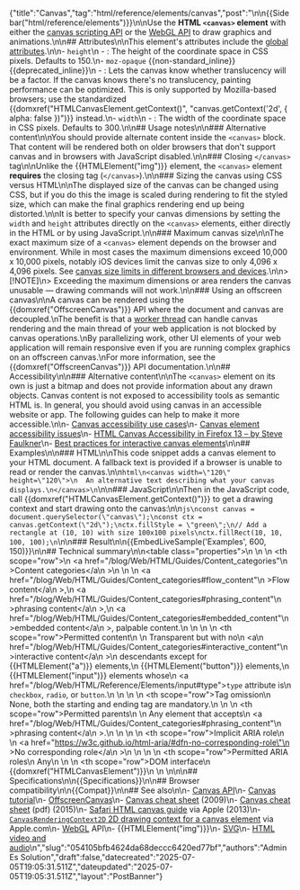 {"title":"Canvas","tag":"html/reference/elements/canvas","post":"\n\n{{Sidebar(\"html/reference/elements\")}}\n\nUse the **HTML `<canvas>` element** with either the [canvas scripting API](/blog/Web/API/Canvas_API) or the [WebGL API](/blog/Web/API/WebGL_API) to draw graphics and animations.\n\n## Attributes\n\nThis element's attributes include the [global attributes](/blog/Web/HTML/Reference/Global_attributes).\n\n- `height`\n  - : The height of the coordinate space in CSS pixels. Defaults to 150.\n- `moz-opaque` {{non-standard_inline}} {{deprecated_inline}}\n  - : Lets the canvas know whether translucency will be a factor. If the canvas knows there's no translucency, painting performance can be optimized. This is only supported by Mozilla-based browsers; use the standardized {{domxref(\"HTMLCanvasElement.getContext()\", \"canvas.getContext('2d', { alpha: false })\")}} instead.\n- `width`\n  - : The width of the coordinate space in CSS pixels. Defaults to 300.\n\n## Usage notes\n\n### Alternative content\n\nYou should provide alternate content inside the `<canvas>` block. That content will be rendered both on older browsers that don't support canvas and in browsers with JavaScript disabled.\n\n### Closing `</canvas>` tag\n\nUnlike the {{HTMLElement(\"img\")}} element, the `<canvas>` element **requires** the closing tag (`</canvas>`).\n\n### Sizing the canvas using CSS versus HTML\n\nThe displayed size of the canvas can be changed using CSS, but if you do this the image is scaled during rendering to fit the styled size, which can make the final graphics rendering end up being distorted.\n\nIt is better to specify your canvas dimensions by setting the `width` and `height` attributes directly on the `<canvas>` elements, either directly in the HTML or by using JavaScript.\n\n### Maximum canvas size\n\nThe exact maximum size of a `<canvas>` element depends on the browser and environment. While in most cases the maximum dimensions exceed 10,000 x 10,000 pixels, notably iOS devices limit the canvas size to only 4,096 x 4,096 pixels. See [canvas size limits in different browsers and devices](https://jhildenbiddle.github.io/canvas-size/#/?id=test-results).\n\n> [!NOTE]\n> Exceeding the maximum dimensions or area renders the canvas unusable — drawing commands will not work.\n\n### Using an offscreen canvas\n\nA canvas can be rendered using the {{domxref(\"OffscreenCanvas\")}} API where the document and canvas are decoupled.\nThe benefit is that a [worker thread](/blog/Web/API/Web_Workers_API/Using_web_workers) can handle canvas rendering and the main thread of your web application is not blocked by canvas operations.\nBy parallelizing work, other UI elements of your web application will remain responsive even if you are running complex graphics on an offscreen canvas.\nFor more information, see the {{domxref(\"OffscreenCanvas\")}} API documentation.\n\n## Accessibility\n\n### Alternative content\n\nThe `<canvas>` element on its own is just a bitmap and does not provide information about any drawn objects. Canvas content is not exposed to accessibility tools as semantic HTML is. In general, you should avoid using canvas in an accessible website or app. The following guides can help to make it more accessible.\n\n- [Canvas accessibility use cases](https://www.w3.org/WAI/PF/HTML/wiki/Canvas_Accessibility_Use_Cases)\n- [Canvas element accessibility issues](https://www.w3.org/html/wg/wiki/AddedElementCanvas)\n- [HTML Canvas Accessibility in Firefox 13 – by Steve Faulkner](https://www.tpgi.com/html5-canvas-accessibility-in-firefox-13/)\n- [Best practices for interactive canvas elements](https://html.spec.whatwg.org/multipage/scripting.html#best-practices)\n\n## Examples\n\n### HTML\n\nThis code snippet adds a canvas element to your HTML document. A fallback text is provided if a browser is unable to read or render the canvas.\n\n```html\n<canvas width=\"120\" height=\"120\">\n  An alternative text describing what your canvas displays.\n</canvas>\n```\n\n### JavaScript\n\nThen in the JavaScript code, call {{domxref(\"HTMLCanvasElement.getContext()\")}} to get a drawing context and start drawing onto the canvas:\n\n```js\nconst canvas = document.querySelector(\"canvas\");\nconst ctx = canvas.getContext(\"2d\");\nctx.fillStyle = \"green\";\n// Add a rectangle at (10, 10) with size 100x100 pixels\nctx.fillRect(10, 10, 100, 100);\n```\n\n### Result\n\n{{EmbedLiveSample('Examples', 600, 150)}}\n\n## Technical summary\n\n<table class=\"properties\">\n  <tbody>\n    <tr>\n      <th scope=\"row\">\n        <a href=\"/blog/Web/HTML/Guides/Content_categories\"\n          >Content categories</a\n        >\n      </th>\n      <td>\n        <a href=\"/blog/Web/HTML/Guides/Content_categories#flow_content\"\n          >Flow content</a\n        >,\n        <a href=\"/blog/Web/HTML/Guides/Content_categories#phrasing_content\"\n          >phrasing content</a\n        >,\n        <a href=\"/blog/Web/HTML/Guides/Content_categories#embedded_content\"\n          >embedded content</a\n        >, palpable content.\n      </td>\n    </tr>\n    <tr>\n      <th scope=\"row\">Permitted content</th>\n      <td>\n        Transparent but with no\n        <a\n          href=\"/blog/Web/HTML/Guides/Content_categories#interactive_content\"\n          >interactive content</a\n        >\n        descendants except for {{HTMLElement(\"a\")}} elements,\n        {{HTMLElement(\"button\")}} elements,\n        {{HTMLElement(\"input\")}} elements whose\n        <a href=\"/blog/Web/HTML/Reference/Elements/input#type\"><code>type</code></a> attribute is\n        <code>checkbox</code>, <code>radio</code>, or <code>button</code>.\n      </td>\n    </tr>\n    <tr>\n      <th scope=\"row\">Tag omission</th>\n      <td>None, both the starting and ending tag are mandatory.</td>\n    </tr>\n    <tr>\n      <th scope=\"row\">Permitted parents</th>\n      <td>\n        Any element that accepts\n        <a href=\"/blog/Web/HTML/Guides/Content_categories#phrasing_content\"\n          >phrasing content</a\n        >.\n      </td>\n    </tr>\n    <tr>\n      <th scope=\"row\">Implicit ARIA role</th>\n      <td>\n        <a href=\"https://w3c.github.io/html-aria/#dfn-no-corresponding-role\"\n          >No corresponding role</a\n        >\n      </td>\n    </tr>\n    <tr>\n      <th scope=\"row\">Permitted ARIA roles</th>\n      <td>Any</td>\n    </tr>\n    <tr>\n      <th scope=\"row\">DOM interface</th>\n      <td>{{domxref(\"HTMLCanvasElement\")}}</td>\n    </tr>\n  </tbody>\n</table>\n\n## Specifications\n\n{{Specifications}}\n\n## Browser compatibility\n\n{{Compat}}\n\n## See also\n\n- [Canvas API](/blog/Web/API/Canvas_API)\n- [Canvas tutorial](/blog/Web/API/Canvas_API/Tutorial)\n- [OffscreenCanvas](/blog/Web/API/OffscreenCanvas)\n- [Canvas cheat sheet](https://simon.html5.org/dump/html5-canvas-cheat-sheet.html) (2009)\n- [Canvas cheat sheet](https://websitesetup.org/wp-content/uploads/2015/11/Infopgraphic-CanvasCheatSheet-Final2.pdf) (pdf) (2015)\n- [Safari HTML canvas guide](https://developer.apple.com/library/archive/documentation/AudioVideo/Conceptual/HTML-canvas-guide/Introduction/Introduction.html) via Apple (2013)\n- [`CanvasRenderingContext2D` 2D drawing context for a canvas element](https://developer.apple.com/documentation/webkitjs/canvasrenderingcontext2d) via Apple.com\n- [WebGL](/blog/Web/API/WebGL_API) API\n- {{HTMLElement(\"img\")}}\n- [SVG](/blog/Web/SVG)\n- [HTML video and audio](/blog/Learn_web_development/Core/Structuring_content/HTML_video_and_audio)\n","slug":"054105bfb4624da68deccc6420ed77bf","authors":"Admin Es Solution","draft":false,"datecreated":"2025-07-05T19:05:31.511Z","dateupdated":"2025-07-05T19:05:31.511Z","layout":"PostBanner"}